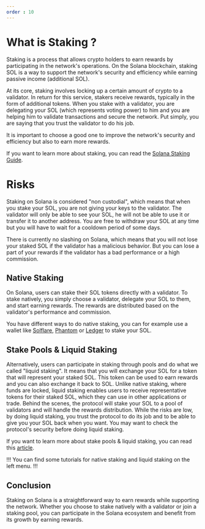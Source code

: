 ```yaml
---
order : 10
---
```


# What is Staking ?

Staking is a process that allows crypto holders to earn rewards by participating in the network's operations. On the Solana blockchain, staking SOL is a way to support the network's security and efficiency while earning passive income (additional SOL).


At its core, staking involves locking up a certain amount of crypto to a validator. In return for this service, stakers receive rewards, typically in the form of additional tokens.
When you stake with a validator, you are delegating your SOL (which represents voting power) to him and you are helping him to validate transactions and secure the network. Put simply, you are saying that you trust the validator to do his job.

It is important to choose a good one to improve the network's security and efficiency but also to earn more rewards.

If you want to learn more about staking, you can read the [Solana Staking Guide](https://solana.com/fr/docs/economics/staking).


# Risks

Staking on Solana is considered "non custodial", which means that when you stake your SOL, you are not giving your keys to the validator. The validator will only be able to see your SOL, he will not be able to use it or transfer it to another address. You are free to withdraw your SOL at any time but you will have to wait for a cooldown period of some days.

There is currently no slashing on Solana, which means that you will not lose your staked SOL if the validator has a malicious behavior. But you can lose a part of your rewards if the validator has a bad performance or a high commission.


## Native Staking

On Solana, users can stake their SOL tokens directly with a validator. To stake natively, you simply choose a validator, delegate your SOL to them, and start earning rewards. The rewards are distributed based on the validator's performance and commission.

You have different ways to do native staking, you can for example use a wallet like [Solflare](https://solflare.com/), [Phantom](https://phantom.app/) or [Ledger](https://www.ledger.com/) to stake your SOL. 



## Stake Pools & Liquid Staking

Alternatively, users can participate in staking through pools and do what we called "liquid staking". It means that you will exchange your SOL for a token that will represent your staked SOL. This token can be used to earn rewards and you can also exchange it back to SOL. Unlike native staking, where funds are locked, liquid staking enables users to receive representative tokens for their staked SOL, which they can use in other applications or trade. 
Behind the scenes, the protocol will stake your SOL to a pool of validators and will handle the rewards distribution.
While the risks are low, by doing liquid staking, you trust the protocol to do its job and to be able to give you your SOL back when you want. You may want to check the protocol's security before doing liquid staking.

If you want to learn more about stake pools & liquid staking, you can read this [article](https://medium.com/@Cogent_Crypto/solana-staking-guide-part-1-6a6a85f07b56#c40f).



!!! You can find some tutorials for native staking and liquid staking on the left menu. 
!!!



## Conclusion

Staking on Solana is a straightforward way to earn rewards while supporting the network. Whether you choose to stake natively with a validator or join a staking pool, you can participate in the Solana ecosystem and benefit from its growth by earning rewards.
